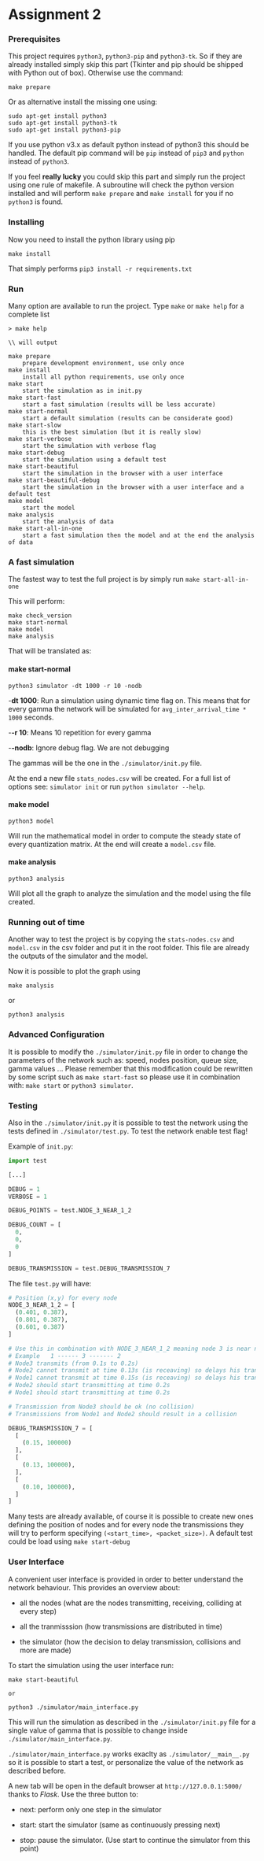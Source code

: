 # Assignment 2

### Prerequisites

This project requires `python3`, `python3-pip` and `python3-tk`. So if they are already installed simply skip this part (Tkinter and pip should be shipped with Python out of box). Otherwise use the command:

```shell
make prepare
```

Or as alternative install the missing one using:

```shell
sudo apt-get install python3
sudo apt-get install python3-tk
sudo apt-get install python3-pip
```

If you use python v3.x as default python instead of python3 this should be handled. The default pip command will be `pip` instead of `pip3` and `python` instead of `python3`.

If you  feel **really lucky** you could skip this part and simply run the project using one rule of makefile. A subroutine will check the python version installed and will perform `make prepare` and `make install` for you if no `python3` is found.

### Installing

Now you need to install the python library using pip

```shell
make install
```

That simply performs `pip3 install -r requirements.txt`

### Run

Many option are available to run the project. Type `make` or `make help` for a complete list

```
> make help

\\ will output

make prepare
    prepare development environment, use only once
make install
    install all python requirements, use only once
make start
    start the simulation as in init.py
make start-fast
    start a fast simulation (results will be less accurate)
make start-normal
    start a default simulation (results can be considerate good)
make start-slow
    this is the best simulation (but it is really slow)
make start-verbose
    start the simulation with verbose flag
make start-debug
    start the simulation using a default test
make start-beautiful
    start the simulation in the browser with a user interface
make start-beautiful-debug
    start the simulation in the browser with a user interface and a default test
make model
    start the model
make analysis
    start the analysis of data
make start-all-in-one
    start a fast simulation then the model and at the end the analysis of data
```

### A fast simulation

The fastest way to test the full project is by simply run `make start-all-in-one`

This will perform:
```shell
make check_version
make start-normal
make model
make analysis
```

That will be translated as:
#### make start-normal
```shell
python3 simulator -dt 1000 -r 10 -nodb
```
-**dt 1000**: Run a simulation using dynamic time flag on. This means that for every gamma the network will be simulated for `avg_inter_arrival_time * 1000` seconds.

-**-r 10**: Means 10 repetition for every gamma

-**-nodb**: Ignore debug flag. We are not debugging

The gammas will be the one in the `./simulator/init.py` file.

At the end a new file `stats_nodes.csv` will be created.
For a full list of options see: `simulator init` or run `python simulator --help`.

#### make model
```
python3 model
```
Will run the mathematical model in order to compute the steady state of every quantization matrix. At the end will create a `model.csv` file.

#### make analysis
```shell
python3 analysis
```
Will plot all the graph to analyze the simulation and the model using the file created. 


### Running out of time

Another way to test the project is by copying the `stats-nodes.csv` and `model.csv` in the csv folder and put it in the root folder. This file are already the outputs of the simulator and the model.

Now it is possible to plot the graph using
```shell
make analysis
```
or
```shell
python3 analysis
```

### Advanced Configuration
It is possible to modify the `./simulator/init.py` file in order to change the parameters of the network such as: speed, nodes position, queue size, gamma values ... Please remember that this modification could be rewritten by some script such as `make start-fast` so please use it in combination with: `make start` or `python3 simulator`.

### Testing
Also in the `./simulator/init.py` it is possible to test the network using the tests defined in `./simulator/test.py`. To test the network enable test flag!

Example of `init.py`:
```python
import test

[...]

DEBUG = 1
VERBOSE = 1

DEBUG_POINTS = test.NODE_3_NEAR_1_2

DEBUG_COUNT = [
  0,
  0,
  0
]

DEBUG_TRANSMISSION = test.DEBUG_TRANSMISSION_7
```

The file `test.py` will have:
```python
# Position (x,y) for every node
NODE_3_NEAR_1_2 = [
  (0.401, 0.387),
  (0.801, 0.387),
  (0.601, 0.387)
]

# Use this in combination with NODE_3_NEAR_1_2 meaning node 3 is near node 1 and 2 but 1 and 2 are far away
# Example   1 ------ 3 ------- 2
# Node3 transmits (from 0.1s to 0.2s)
# Node2 cannot transmit at time 0.13s (is receaving) so delays his transmission
# Node1 cannot transmit at time 0.15s (is receaving) so delays his transmission
# Node2 should start transmitting at time 0.2s
# Node1 should start transmitting at time 0.2s

# Transmission from Node3 should be ok (no collision)
# Transmissions from Node1 and Node2 should result in a collision

DEBUG_TRANSMISSION_7 = [
  [
    (0.15, 100000)
  ],
  [
    (0.13, 100000),
  ],
  [
    (0.10, 100000),
  ]
]
```
Many tests are already available, of course it is possible to create new ones defining the position of nodes and for every node the transmissions they will try to perform specifying `(<start_time>, <packet_size>)`. A default test could be load using `make start-debug`

### User Interface
A convenient user interface is provided in order to better understand the network behaviour. This provides an overview about:

- all the nodes (what are the nodes transmitting, receiving, colliding at every step)

- all the tranmisssion (how transmissions are distributed in time)

- the simulator (how the decision to delay transmission, collisions and more are made)

To start the simulation using the user interface run:
```
make start-beautiful

or

python3 ./simulator/main_interface.py
```
This will run the simulation as described in the `./simulator/init.py` file for a single value of gamma that is possible to change inside `./simulator/main_interface.py`.

`./simulator/main_interface.py` works exaclty as `./simulator/__main__.py` so it is possible to start a test, or personalize the value of the network as described before.

A new tab will be open in the default browser at `http://127.0.0.1:5000/` thanks to *Flask*. Use the three button to:

- next: perform only one step in the simulator

- start: start the simulator (same as continuously pressing next)

- stop: pause the simulator. (Use start to continue the simulator from this point)
